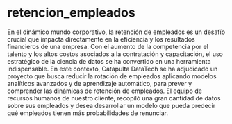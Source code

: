 # retencion_empleados

En el dinámico mundo corporativo, la retención de empleados es un desafío crucial que impacta directamente en la eficiencia y los resultados financieros de una empresa. Con el aumento de la competencia por el talento y los altos costos asociados a la contratación y capacitación, el uso estratégico de la ciencia de datos se ha convertido en una herramienta indispensable. En este contexto, Catapulta DataTech se ha adjudicado un proyecto que busca reducir la rotación de empleados aplicando modelos analíticos avanzados y de aprendizaje automático, para prever y comprender las dinámicas de retención de empleados. El equipo de recursos humanos de nuestro cliente, recopiló una gran cantidad de datos sobre sus empleados y desea desarrollar un modelo que pueda predecir qué empleados tienen más probabilidades de renunciar.
